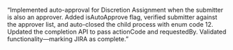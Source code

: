 “Implemented auto-approval for Discretion Assignment when the submitter is also an approver. Added isAutoApprove flag, verified submitter against the approver list, and auto-closed the child process with enum code 12. Updated the completion API to pass actionCode and requestedBy. Validated functionality—marking JIRA as complete.”
